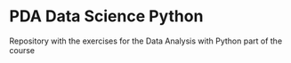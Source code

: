 # PDA Data Science Python
Repository with the exercises for the Data Analysis with Python part of the course
